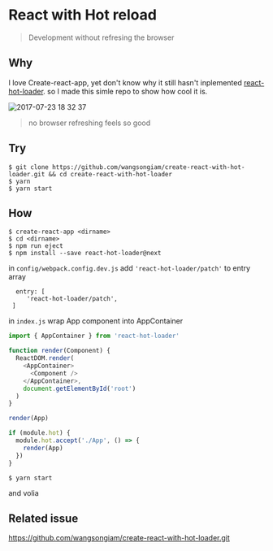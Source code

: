 # React with Hot reload
> Development without refresing the browser

## Why
I love Create-react-app, yet don't know why it still hasn't inplemented [react-hot-loader](https://github.com/gaearon/react-hot-loader/tree/master/docs). so I made this simle repo to show how cool it is.

![2017-07-23 18 32 37](https://user-images.githubusercontent.com/19645990/28503478-8fcb436a-6fd5-11e7-94f5-7bb08bbbdc16.gif)
> no browser refreshing feels so good

## Try
```
$ git clone https://github.com/wangsongiam/create-react-with-hot-loader.git && cd create-react-with-hot-loader
$ yarn
$ yarn start
```

## How
```
$ create-react-app <dirname>
$ cd <dirname>
$ npm run eject
$ npm install --save react-hot-loader@next
```
in `config/webpack.config.dev.js` add `'react-hot-loader/patch'`  to entry array
```
  entry: [
     'react-hot-loader/patch',
 ]
```
in `index.js` wrap App component into AppContainer
```js
import { AppContainer } from 'react-hot-loader'

function render(Component) {
  ReactDOM.render(
    <AppContainer>
      <Component />
    </AppContainer>,
    document.getElementById('root')
  )
}

render(App)

if (module.hot) {
  module.hot.accept('./App', () => {
    render(App)
  })
}
```
```
$ yarn start
```
and volia

## Related issue
https://github.com/wangsongiam/create-react-with-hot-loader.git
